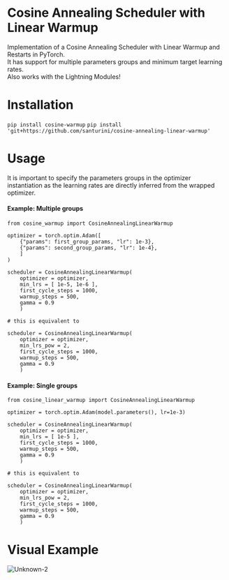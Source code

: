 # Cosine Annealing Scheduler with Linear Warmup

Implementation of a Cosine Annealing Scheduler with Linear Warmup and Restarts in PyTorch. \
It has support for multiple parameters groups and minimum target learning rates. \
Also works with the Lightning Modules!

# Installation

```pip install cosine-warmup```
```pip install 'git+https://github.com/santurini/cosine-annealing-linear-warmup'```

# Usage

It is important to specify the parameters groups in the optimizer instantiation as the learning rates are directly inferred from the wrapped optimizer.

#### Example: Multiple groups

```
from cosine_warmup import CosineAnnealingLinearWarmup

optimizer = torch.optim.Adam([
    {"params": first_group_params, "lr": 1e-3},
    {"params": second_group_params, "lr": 1e-4},
    ]
)

scheduler = CosineAnnealingLinearWarmup(
    optimizer = optimizer,
    min_lrs = [ 1e-5, 1e-6 ],
    first_cycle_steps = 1000,
    warmup_steps = 500,
    gamma = 0.9
    )
    
# this is equivalent to

scheduler = CosineAnnealingLinearWarmup(
    optimizer = optimizer,
    min_lrs_pow = 2,
    first_cycle_steps = 1000,
    warmup_steps = 500,
    gamma = 0.9
    )
```

#### Example: Single groups

```
from cosine_linear_warmup import CosineAnnealingLinearWarmup

optimizer = torch.optim.Adam(model.parameters(), lr=1e-3)

scheduler = CosineAnnealingLinearWarmup(
    optimizer = optimizer,
    min_lrs = [ 1e-5 ],
    first_cycle_steps = 1000,
    warmup_steps = 500,
    gamma = 0.9
    )
    
# this is equivalent to

scheduler = CosineAnnealingLinearWarmup(
    optimizer = optimizer,
    min_lrs_pow = 2,
    first_cycle_steps = 1000,
    warmup_steps = 500,
    gamma = 0.9
    )
```

# Visual Example

![Unknown-2](https://user-images.githubusercontent.com/91251307/232208248-a1aa9546-39ff-4456-936a-4953a3cb0d27.png)
